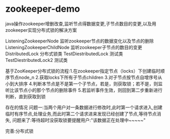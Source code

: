 # zookeeper-demo
java操作zookeeper增删改查,监听节点得数据变更,子节点数目的变更,以及用zookeeper实现分布式锁的解决方案


ListeningZookeeperNode       监听zookeeper节点的数据变化以及节点的删除
ListeningZookeeperChildNode  监听zookeeper子节点的数目的变更
DistributedLock              分布式锁类
TestDiestributedLock         测试类
TestDiestributedLock2        测试类

基于ZooKeeper分布式锁的流程:1.在zookeeper指定节点（locks）下创建临时顺序节点node_n
                          2.获取locks下所有子节点children
			  3.对子节点按节点自增序号从小到大排序
			  4.判断本节点是不是第一个子节点，若是，则获取锁；若不是，则监听比该节点小的那个节点的删除事件
			  5.若监听事件生效，则回到第二步重新进行判断，直到获取到锁

 存在的情况  问题一:当两个用户对一条数据进行修改时,此时第一个请求进入,创建临时有序节点,处理业务,而此时第二个请求进来发现已经创建了节点,等待节点消失,
                  问题来了:等待超时没获取锁要提醒用户:"该数据正在处理中~~~~~"
            
 完善:分布式锁           
